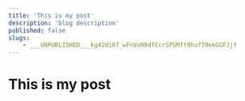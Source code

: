 ```yaml
---
title: 'This is my post'
description: 'blog description'
published: false
slugs:
    - ___UNPUBLISHED___kg42di87_wFnVoN8dfCcrSPSMft9huf79ekGGFJjt
---
```


# This is my post
